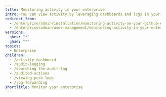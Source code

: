 ```yaml
---
title: Monitoring activity in your enterprise
intro: You can view activity by leveraging dashboards and logs in your enterprise.
redirect_from:
  - /enterprise/admin/installation/monitoring-activity-on-your-github-enterprise-server-instance
  - /enterprise/admin/user-management/monitoring-activity-in-your-enterprise
versions:
  ghes: "*"
  ghae: "*"
topics:
  - Enterprise
children:
  - /activity-dashboard
  - /audit-logging
  - /searching-the-audit-log
  - /audited-actions
  - /viewing-push-logs
  - /log-forwarding
shortTitle: Monitor your enterprise
---
```

